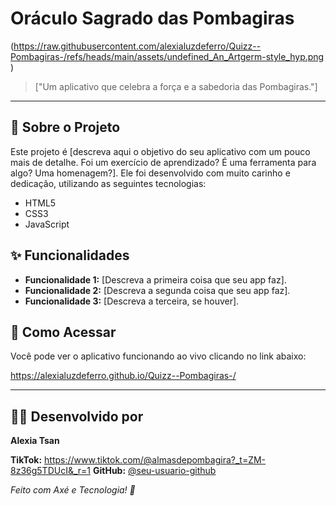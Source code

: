 # Oráculo Sagrado das Pombagiras

(https://raw.githubusercontent.com/alexialuzdeferro/Quizz--Pombagiras-/refs/heads/main/assets/undefined_An_Artgerm-style_hyp.png )

> ["Um aplicativo que celebra a força e a sabedoria das Pombagiras."]

---

## 📖 Sobre o Projeto

Este projeto é [descreva aqui o objetivo do seu aplicativo com um pouco mais de detalhe. Foi um exercício de aprendizado? É uma ferramenta para algo? Uma homenagem?]. Ele foi desenvolvido com muito carinho e dedicação, utilizando as seguintes tecnologias:

*   HTML5
*   CSS3
*   JavaScript

## ✨ Funcionalidades

*   **Funcionalidade 1:** [Descreva a primeira coisa que seu app faz].
*   **Funcionalidade 2:** [Descreva a segunda coisa que seu app faz].
*   **Funcionalidade 3:** [Descreva a terceira, se houver].

## 🚀 Como Acessar

Você pode ver o aplicativo funcionando ao vivo clicando no link abaixo:

https://alexialuzdeferro.github.io/Quizz--Pombagiras-/

---

## 👩‍💻 Desenvolvido por

**Alexia Tsan**

**TikTok:** 
https://www.tiktok.com/@almasdepombagira?_t=ZM-8z36g5TDUcI&_r=1
**GitHub:** [@seu-usuario-github](https://github.com/seu-usuario-github )

*Feito com Axé e Tecnologia! 🌹*
